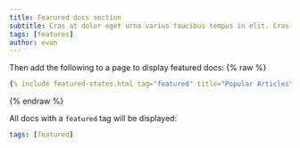 ```yaml
---
title: Fearured docs section
subtitle: Cras at dolor eget urna varius faucibus tempus in elit. Cras a dui imperdiet, tempus metus quis, pharetra turpis.
tags: [features]
author: evan
---
```


Then add the following to a page to display featured docs:
{% raw %}
```yaml
{% include featured-states.html tag="featured" title="Popular Articles" subtitle="Selected featured articles to get you started fast in Jekyll" %}
```
{% endraw %}

All docs with a `featured` tag will be displayed:
```yml
tags: [featured]
```
